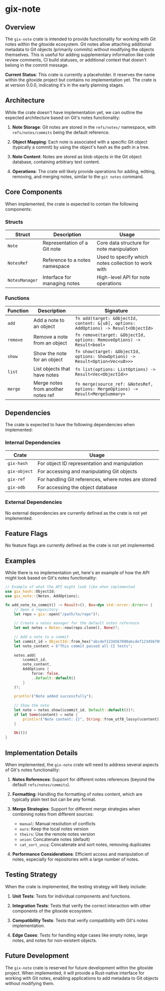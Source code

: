# gix-note

## Overview

The `gix-note` crate is intended to provide functionality for working with Git notes within the gitoxide ecosystem. Git notes allow attaching additional metadata to Git objects (primarily commits) without modifying the objects themselves. This is useful for adding supplementary information like code review comments, CI build statuses, or additional context that doesn't belong in the commit message.

**Current Status**: This crate is currently a placeholder. It reserves the name within the gitoxide project but contains no implementation yet. The crate is at version 0.0.0, indicating it's in the early planning stages.

## Architecture

While the crate doesn't have implementation yet, we can outline the expected architecture based on Git's notes functionality:

1. **Note Storage**: Git notes are stored in the `refs/notes/` namespace, with `refs/notes/commits` being the default reference.

2. **Object Mapping**: Each note is associated with a specific Git object (typically a commit) by using the object's hash as the path in a tree.

3. **Note Content**: Notes are stored as blob objects in the Git object database, containing arbitrary text content.

4. **Operations**: The crate will likely provide operations for adding, editing, removing, and merging notes, similar to the `git notes` command.

## Core Components

When implemented, the crate is expected to contain the following components:

### Structs

| Struct | Description | Usage |
|--------|-------------|-------|
| `Note` | Representation of a Git note | Core data structure for note manipulation |
| `NotesRef` | Reference to a notes namespace | Used to specify which notes collection to work with |
| `NotesManager` | Interface for managing notes | High-level API for note operations |

### Functions

| Function | Description | Signature |
|----------|-------------|-----------|
| `add` | Add a note to an object | `fn add(target: &ObjectId, content: &[u8], options: AddOptions) -> Result<ObjectId>` |
| `remove` | Remove a note from an object | `fn remove(target: &ObjectId, options: RemoveOptions) -> Result<bool>` |
| `show` | Show the note for an object | `fn show(target: &ObjectId, options: ShowOptions) -> Result<Option<Vec<u8>>>` |
| `list` | List objects that have notes | `fn list(options: ListOptions) -> Result<Vec<ObjectId>>` |
| `merge` | Merge notes from another notes ref | `fn merge(source_ref: &NotesRef, options: MergeOptions) -> Result<MergeSummary>` |

## Dependencies

The crate is expected to have the following dependencies when implemented:

### Internal Dependencies

| Crate | Usage |
|-------|-------|
| `gix-hash` | For object ID representation and manipulation |
| `gix-object` | For accessing and manipulating Git objects |
| `gix-ref` | For handling Git references, where notes are stored |
| `gix-odb` | For accessing the object database |

### External Dependencies

No external dependencies are currently defined as the crate is not yet implemented.

## Feature Flags

No feature flags are currently defined as the crate is not yet implemented.

## Examples

While there is no implementation yet, here's an example of how the API might look based on Git's notes functionality:

```rust
// Example of what the API might look like when implemented
use gix_hash::ObjectId;
use gix_note::{Notes, AddOptions};

fn add_note_to_commit() -> Result<(), Box<dyn std::error::Error>> {
    // Open a repository
    let repo = gix::open("/path/to/repo")?;
    
    // Create a notes manager for the default notes reference
    let mut notes = Notes::new(repo.clone(), None)?;
    
    // Add a note to a commit
    let commit_id = ObjectId::from_hex("abcdef1234567890abcdef1234567890abcdef12")?;
    let note_content = b"This commit passed all CI tests";
    
    notes.add(
        &commit_id, 
        note_content, 
        AddOptions {
            force: false,
            ..Default::default()
        }
    )?;
    
    println!("Note added successfully");
    
    // Show the note
    let note = notes.show(&commit_id, Default::default())?;
    if let Some(content) = note {
        println!("Note content: {}", String::from_utf8_lossy(&content));
    }
    
    Ok(())
}
```

## Implementation Details

When implemented, the `gix-note` crate will need to address several aspects of Git's notes functionality:

1. **Notes References**: Support for different notes references (beyond the default `refs/notes/commits`).

2. **Formatting**: Handling the formatting of notes content, which are typically plain text but can be any format.

3. **Merge Strategies**: Support for different merge strategies when combining notes from different sources:
   - `manual`: Manual resolution of conflicts
   - `ours`: Keep the local notes version
   - `theirs`: Use the remote notes version
   - `union`: Concatenate notes (default)
   - `cat_sort_uniq`: Concatenate and sort notes, removing duplicates

4. **Performance Considerations**: Efficient access and manipulation of notes, especially for repositories with a large number of notes.

## Testing Strategy

When the crate is implemented, the testing strategy will likely include:

1. **Unit Tests**: Tests for individual components and functions.

2. **Integration Tests**: Tests that verify the correct interaction with other components of the gitoxide ecosystem.

3. **Compatibility Tests**: Tests that verify compatibility with Git's notes implementation.

4. **Edge Cases**: Tests for handling edge cases like empty notes, large notes, and notes for non-existent objects.

## Future Development

The `gix-note` crate is reserved for future development within the gitoxide project. When implemented, it will provide a Rust-native interface for working with Git notes, enabling applications to add metadata to Git objects without modifying them.